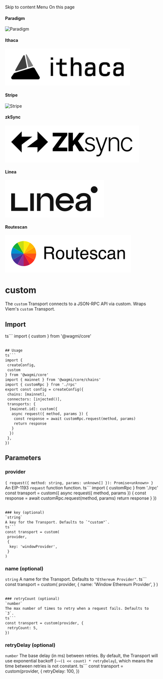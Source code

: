 Skip to content 
Menu
On this page
#### Paradigm
![Paradigm](https://raw.githubusercontent.com/wevm/.github/main/content/sponsors/paradigm-light.svg)
#### Ithaca
![Ithaca](https://raw.githubusercontent.com/wevm/.github/main/content/sponsors/ithaca-light.svg)
#### Stripe
![Stripe](https://raw.githubusercontent.com/wevm/.github/main/content/sponsors/stripe-light.svg)
#### zkSync
![zkSync](https://raw.githubusercontent.com/wevm/.github/main/content/sponsors/zksync-light.svg)
#### Linea
![Linea](https://raw.githubusercontent.com/wevm/.github/main/content/sponsors/linea-light.svg)
#### Routescan
![Routescan](https://raw.githubusercontent.com/wevm/.github/main/content/sponsors/routescan-light.svg)
# custom ​
The `custom` Transport connects to a JSON-RPC API via custom. Wraps Viem's `custom` Transport.
## Import ​
ts```
import { custom } from '@wagmi/core'
```

## Usage ​
ts```
import {
 createConfig,
 custom
} from '@wagmi/core'
import { mainnet } from '@wagmi/core/chains'
import { customRpc } from './rpc'
export const config = createConfig({
 chains: [mainnet],
 connectors: [injected()],
 transports: {
  [mainnet.id]: custom({ 
   async request({ method, params }) { 
    const response = await customRpc.request(method, params)
    return response
   } 
  }) 
 },
})
```

## Parameters ​
### provider ​
`{ request({ method: string, params: unknown[] }): Promise<unknown> }`
An EIP-1193 `request` function function.
ts```
import { customRpc } from './rpc'
const transport = custom({
 async request({ method, params }) { 
  const response = await customRpc.request(method, params)
  return response
 }
})
```

### key (optional) ​
`string`
A key for the Transport. Defaults to `"custom"`.
ts```
const transport = custom(
 provider,
 { 
  key: 'windowProvider', 
 }
)
```

### name (optional) ​
`string`
A name for the Transport. Defaults to `"Ethereum Provider"`.
ts```
const transport = custom(
 provider,
 { 
  name: 'Window Ethereum Provider', 
 }
)
```

### retryCount (optional) ​
`number`
The max number of times to retry when a request fails. Defaults to `3`.
ts```
const transport = custom(provider, {
 retryCount: 5, 
})
```

### retryDelay (optional) ​
`number`
The base delay (in ms) between retries. By default, the Transport will use exponential backoff (`~~(1 << count) * retryDelay`), which means the time between retries is not constant.
ts```
const transport = custom(provider, {
 retryDelay: 100, 
})
```

